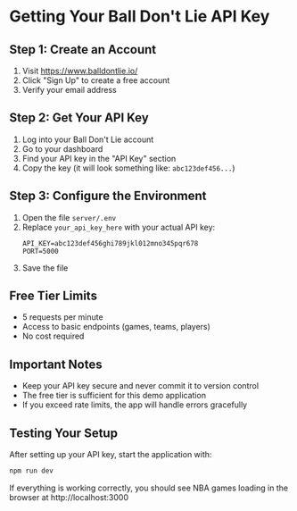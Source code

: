 # Getting Your Ball Don't Lie API Key

## Step 1: Create an Account

1. Visit https://www.balldontlie.io/
2. Click "Sign Up" to create a free account
3. Verify your email address

## Step 2: Get Your API Key

1. Log into your Ball Don't Lie account
2. Go to your dashboard
3. Find your API key in the "API Key" section
4. Copy the key (it will look something like: `abc123def456...`)

## Step 3: Configure the Environment

1. Open the file `server/.env`
2. Replace `your_api_key_here` with your actual API key:
   ```
   API_KEY=abc123def456ghi789jkl012mno345pqr678
   PORT=5000
   ```
3. Save the file

## Free Tier Limits

- 5 requests per minute
- Access to basic endpoints (games, teams, players)
- No cost required

## Important Notes

- Keep your API key secure and never commit it to version control
- The free tier is sufficient for this demo application
- If you exceed rate limits, the app will handle errors gracefully

## Testing Your Setup

After setting up your API key, start the application with:

```bash
npm run dev
```

If everything is working correctly, you should see NBA games loading in the browser at http://localhost:3000
